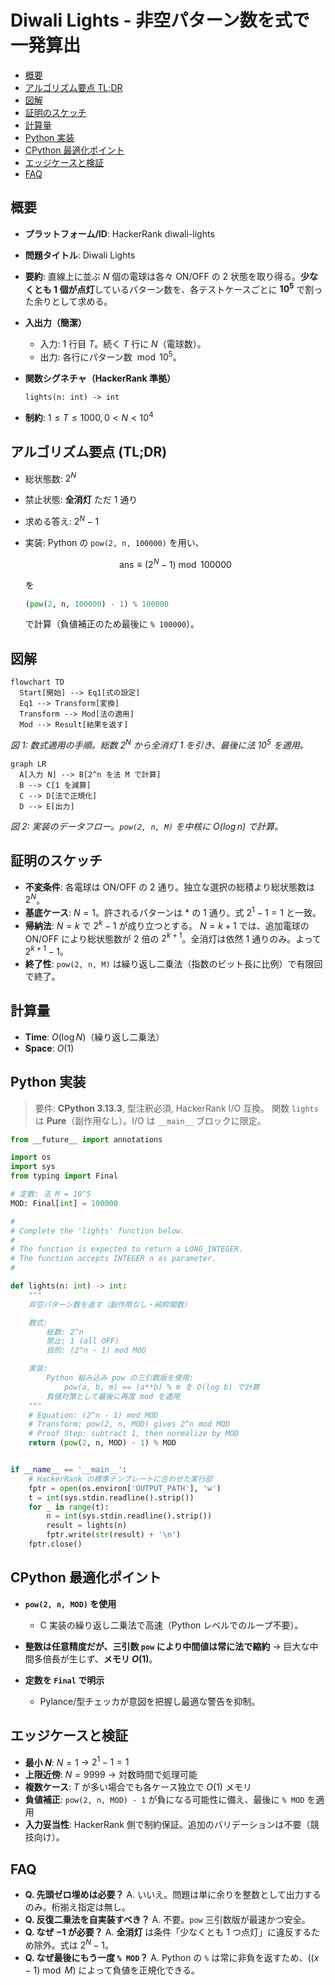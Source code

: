 # Diwali Lights - 非空パターン数を式で一発算出

- [概要](#overview)
- [アルゴリズム要点 TL;DR](#tldr)
- [図解](#figures)
- [証明のスケッチ](#proof)
- [計算量](#complexity)
- [Python 実装](#impl)
- [CPython 最適化ポイント](#cpython)
- [エッジケースと検証](#edgecases)
- [FAQ](#faq)

<h2 id="overview">概要</h2>

- **プラットフォーム/ID**: HackerRank diwali-lights
- **問題タイトル**: Diwali Lights
- **要約**: 直線上に並ぶ $N$ 個の電球は各々 ON/OFF の 2 状態を取り得る。**少なくとも 1 個が点灯**しているパターン数を、各テストケースごとに **$10^5$** で割った余りとして求める。
- **入出力（簡潔）**

  - 入力: 1 行目 $T$。続く $T$ 行に $N$（電球数）。
  - 出力: 各行にパターン数 $\bmod 10^5$。

- **関数シグネチャ（HackerRank 準拠）**

  ```text
  lights(n: int) -> int
  ```

- **制約**: $1 \le T \le 1000,  0 < N < 10^4$

<h2 id="tldr">アルゴリズム要点 (TL;DR)</h2>

- 総状態数: $2^N$
- 禁止状態: **全消灯** ただ 1 通り
- 求める答え: $2^N - 1$
- 実装: Python の `pow(2, n, 100000)` を用い、

  $$
  \text{ans} \equiv (2^N - 1) \bmod 100000
  $$

  を

  ```python
  (pow(2, n, 100000) - 1) % 100000
  ```

  で計算（負値補正のため最後に `% 100000`）。

<h2 id="figures">図解</h2>

```mermaid
flowchart TD
  Start[開始] --> Eq1[式の設定]
  Eq1 --> Transform[変換]
  Transform --> Mod[法の適用]
  Mod --> Result[結果を返す]
```

_図 1: 数式適用の手順。総数 $2^N$ から全消灯 1 を引き、最後に法 $10^5$ を適用。_

```mermaid
graph LR
  A[入力 N] --> B[2^n を法 M で計算]
  B --> C[1 を減算]
  C --> D[法で正規化]
  D --> E[出力]
```

_図 2: 実装のデータフロー。`pow(2, n, M)` を中核に $O(\log n)$ で計算。_

<h2 id="proof">証明のスケッチ</h2>

- **不変条件**: 各電球は ON/OFF の 2 通り。独立な選択の総積より総状態数は $2^N$。
- **基底ケース**: $N=1$。許されるパターンは ${*}$ の 1 通り。式 $2^1-1=1$ と一致。
- **帰納法**: $N=k$ で $2^k-1$ が成り立つとする。
  $N=k+1$ では、追加電球の ON/OFF により総状態数が 2 倍の $2^{k+1}$。全消灯は依然 1 通りのみ。よって $2^{k+1}-1$。
- **終了性**: `pow(2, n, M)` は繰り返し二乗法（指数のビット長に比例）で有限回で終了。

<h2 id="complexity">計算量</h2>

- **Time**: $O(\log N)$（繰り返し二乗法）
- **Space**: $O(1)$

<h2 id="impl">Python 実装</h2>

> 要件: **CPython 3.13.3**, 型注釈必須, HackerRank I/O 互換。
> 関数 `lights` は **Pure**（副作用なし）。I/O は `__main__` ブロックに限定。

```python
from __future__ import annotations

import os
import sys
from typing import Final

# 定数: 法 M = 10^5
MOD: Final[int] = 100000

#
# Complete the 'lights' function below.
#
# The function is expected to return a LONG_INTEGER.
# The function accepts INTEGER n as parameter.
#

def lights(n: int) -> int:
    """
    非空パターン数を返す（副作用なし・純粋関数）

    数式:
        総数: 2^n
        禁止: 1 (all OFF)
        目的: (2^n - 1) mod MOD

    実装:
        Python 組み込み pow の三引数版を使用:
            pow(a, b, m) == (a**b) % m を O(log b) で計算
        負値対策として最後に再度 mod を適用
    """
    # Equation: (2^n - 1) mod MOD
    # Transform: pow(2, n, MOD) gives 2^n mod MOD
    # Proof Step: subtract 1, then normalize by MOD
    return (pow(2, n, MOD) - 1) % MOD


if __name__ == '__main__':
    # HackerRank の標準テンプレートに合わせた実行部
    fptr = open(os.environ['OUTPUT_PATH'], 'w')
    t = int(sys.stdin.readline().strip())
    for _ in range(t):
        n = int(sys.stdin.readline().strip())
        result = lights(n)
        fptr.write(str(result) + '\n')
    fptr.close()
```

<h2 id="cpython">CPython 最適化ポイント</h2>

- **`pow(2, n, MOD)` を使用**

  - C 実装の繰り返し二乗法で高速（Python レベルでのループ不要）。

- **整数は任意精度だが、三引数 `pow` により中間値は常に法で縮約**
  → 巨大な中間多倍長が生じず、**メモリ $O(1)$**。
- **定数を `Final` で明示**

  - Pylance/型チェッカが意図を把握し最適な警告を抑制。

<h2 id="edgecases">エッジケースと検証</h2>

- **最小 $N$**: $N=1$ → $2^1-1=1$
- **上限近傍**: $N=9999$ → 対数時間で処理可能
- **複数ケース**: $T$ が多い場合でも各ケース独立で $O(1)$ メモリ
- **負値補正**: `pow(2, n, MOD) - 1` が負になる可能性に備え、最後に `% MOD` を適用
- **入力妥当性**: HackerRank 側で制約保証。追加のバリデーションは不要（競技向け）。

<h2 id="faq">FAQ</h2>

- **Q. 先頭ゼロ埋めは必要？**
  A. いいえ。問題は単に余りを整数として出力するのみ。桁揃え指定は無し。
- **Q. 反復二乗法を自実装すべき？**
  A. 不要。`pow` 三引数版が最速かつ安全。
- **Q. なぜ $-1$ が必要？**
  A. **全消灯** は条件「少なくとも 1 つ点灯」に違反するため除外。式は $2^N - 1$。
- **Q. なぜ最後にもう一度 `% MOD`？**
  A. Python の `%` は常に非負を返すため、$((x-1) \bmod M)$ によって負値を正規化できる。
